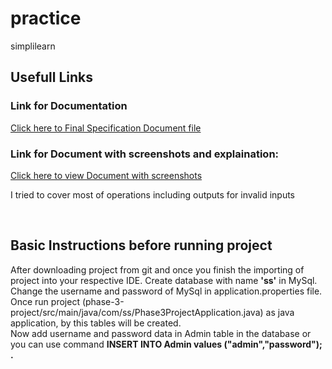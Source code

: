 # practice
simplilearn
<br>
    <h2><a id="Links">Usefull Links</a></h2>
    <h3>Link for Documentation</h3>
    <a href="https://docs.google.com/document/d/1HSO3cqKKt1j6WlD88AFk0wcAB1OP-ABgvF7kFZMRQmU/edit?usp=sharing">Click here to Final Specification Document file</a>
    <h3>Link for Document with screenshots and explaination:</h3>
    <a href="https://docs.google.com/document/d/1BsDi_jYVZzEin0FnoDMYejEWzV2Rmdw5DfBr2oQNrMk/edit?usp=sharing">Click here to view Document with screenshots</a>
    <p>I tried to cover most of operations including outputs for invalid inputs</p>
<br>
	<h2>Basic Instructions before running project</h2>
	<p>After downloading project from git and once you finish the importing of project into your respective IDE. Create database with name <strong>'ss'</strong> in MySql.<br>
	Change the username and password of MySql in application.properties file.<br>
	Once run project (phase-3-project/src/main/java/com/ss/Phase3ProjectApplication.java) as java application, by this tables will be created.<br>
	Now add username and password data in Admin table in the database or you can use command <strong>INSERT INTO Admin values ("admin","password"); .</strong></p>
